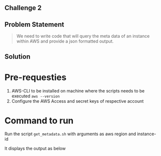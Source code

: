 ## Challenge 2

## Problem Statement

>We need to write code that will query the meta data of an instance within AWS and provide a json formatted output.

## Solution

# Pre-requesties
1. AWS-CLI to be installed on machine where the scripts needs to be executed `aws --version`
2. Configure the AWS Access and secret keys of respective account

# Command to run
Run the script `get_metadata.sh` with arguments as aws region and instance-id

It displays the output as below
